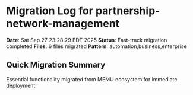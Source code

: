 # Migration Log for partnership-network-management

**Date**: Sat Sep 27 23:28:29 EDT 2025
**Status**: Fast-track migration completed
**Files**:        6 files migrated
**Pattern**: automation,business,enterprise

## Quick Migration Summary
Essential functionality migrated from MEMU ecosystem for immediate deployment.

